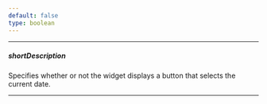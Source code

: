 ```yaml
---
default: false
type: boolean
---
```

---
##### shortDescription
Specifies whether or not the widget displays a button that selects the current date.

---
